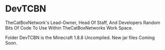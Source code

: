 # DevTCBN
TheCatBoxNetwork's Lead-Owner, Head Of Staff, And Developers Random Bits Of Code To Use Within TheCatBoxNetworks Work Space.

Folder DevTCBN is the Minecraft 1.8.8 Uncompiled. New jar files Coming Soon.
